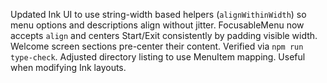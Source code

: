 Updated Ink UI to use string-width based helpers (`alignWithinWidth`) so menu options and descriptions align without jitter. FocusableMenu now accepts `align` and centers Start/Exit consistently by padding visible width. Welcome screen sections pre-center their content. Verified via `npm run type-check`. Adjusted directory listing to use MenuItem mapping. Useful when modifying Ink layouts.